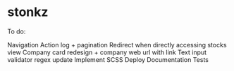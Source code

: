 # stonkz

To do:

Navigation
Action log + pagination
Redirect when directly accessing stocks view
Company card redesign + company web url with link
Text input validator regex update
Implement SCSS
Deploy
Documentation
Tests


